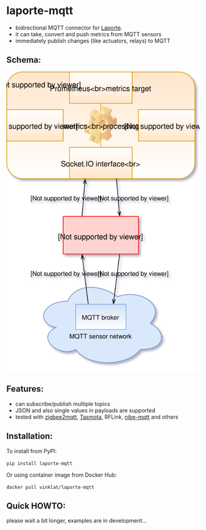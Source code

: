 # laporte-mqtt

 - bidirectional MQTT connector for [Laporte](https://github.com/vinklat/laporte).
 - it can take, convert and push metrics from MQTT sensors
 - immediately publish changes (like actuators, relays) to MQTT

## Schema:

![laporte-mqtt schema](doc/laporte-mqtt_schema.svg)

## Features:

 - can subscribe/publish multiple topics
 - JSON and also single values in payloads are supported
 - tested with [zigbee2mqtt](https://github.com/koenkk/zigbee2mqtt), [Tasmota](https://github.com/arendst/Tasmota), RFLink, [nibe-mqtt](https://github.com/vinklat/nibe-mqtt) and others

## Installation:
To install from PyPI:

`pip install laporte-mqtt`

Or using container image from Docker Hub:

`docker pull vinklat/laporte-mqtt`

## Quick HOWTO:

please wait a bit longer, examples are in development...
